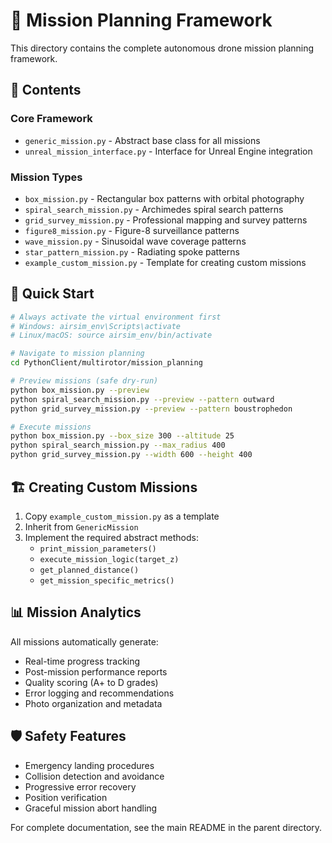 # 🚁 Mission Planning Framework

This directory contains the complete autonomous drone mission planning framework.

## 📁 **Contents**

### **Core Framework**
- `generic_mission.py` - Abstract base class for all missions
- `unreal_mission_interface.py` - Interface for Unreal Engine integration

### **Mission Types**
- `box_mission.py` - Rectangular box patterns with orbital photography
- `spiral_search_mission.py` - Archimedes spiral search patterns
- `grid_survey_mission.py` - Professional mapping and survey patterns
- `figure8_mission.py` - Figure-8 surveillance patterns
- `wave_mission.py` - Sinusoidal wave coverage patterns
- `star_pattern_mission.py` - Radiating spoke patterns
- `example_custom_mission.py` - Template for creating custom missions

## 🚀 **Quick Start**

```bash
# Always activate the virtual environment first
# Windows: airsim_env\Scripts\activate
# Linux/macOS: source airsim_env/bin/activate

# Navigate to mission planning
cd PythonClient/multirotor/mission_planning

# Preview missions (safe dry-run)
python box_mission.py --preview
python spiral_search_mission.py --preview --pattern outward
python grid_survey_mission.py --preview --pattern boustrophedon

# Execute missions
python box_mission.py --box_size 300 --altitude 25
python spiral_search_mission.py --max_radius 400
python grid_survey_mission.py --width 600 --height 400
```

## 🏗️ **Creating Custom Missions**

1. Copy `example_custom_mission.py` as a template
2. Inherit from `GenericMission`
3. Implement the required abstract methods:
   - `print_mission_parameters()`
   - `execute_mission_logic(target_z)`
   - `get_planned_distance()`
   - `get_mission_specific_metrics()`

## 📊 **Mission Analytics**

All missions automatically generate:
- Real-time progress tracking
- Post-mission performance reports
- Quality scoring (A+ to D grades)
- Error logging and recommendations
- Photo organization and metadata

## 🛡️ **Safety Features**

- Emergency landing procedures
- Collision detection and avoidance
- Progressive error recovery
- Position verification
- Graceful mission abort handling

For complete documentation, see the main README in the parent directory. 
